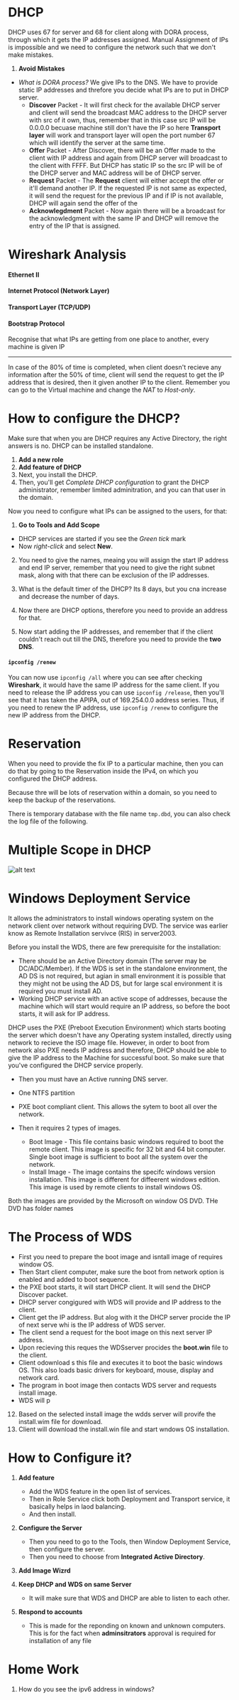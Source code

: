 # DHCP

DHCP uses 67 for server and 68 for client along with DORA process, through which it gets the IP addresses assigned. Manual Assignment of IPs is impossible and we need to configure the network such that we don't make mistakes.

1. **Avoid Mistakes**
  - *What is DORA process?* We give IPs to the DNS. We have to provide static IP addresses and threfore you decide what IPs are to put in DHCP server. 
    - **Discover** Packet - It will first check for the available DHCP server and client will send the broadcast MAC address to the DHCP server with src of it own, thus, remember that in this case src IP will be 0.0.0.0 becuase machine still don't have the IP so here **Transport layer** will work and transport layer will open the port number 67 which will identify the server at the same time.
    - **Offer** Packet - After Discover, there will be an Offer made to the client with IP address and again from DHCP server will broadcast to the client with FFFF. But DHCP has static IP so the src IP will be of the DHCP server and MAC address will be of DHCP server.
    - **Request** Packet - The **Request** client will either accept the offer or it'll demand another IP. If the requested IP is not same as expected, it will send the request for the previous IP and if IP is not available, DHCP will again send the offer of the 
    - **Acknowlegdment** Packet - Now again there will be a broadcast for the acknowledgment with the same IP and DHCP will remove the entry of the IP that is assigned.  

# Wireshark Analysis

#### Ethernet II 

#### Internet Protocol (Network Layer)

#### Transport Layer (TCP/UDP)

#### Bootstrap Protocol

Recognise that what IPs are getting from one place to another, every machine is given IP

---

In case of the 80% of time is completed, when client doesn't recieve any information after the 50% of time, client will send the request to get the IP address that is desired, then it given another IP to the client. Remember you can go to the Virtual machine and change the *NAT* to *Host-only*.


# How to configure the DHCP?

Make sure that when you are DHCP requires any Active Directory, the right answers is no. DHCP can be installed standalone. 
1. **Add a new role**
2. **Add feature of DHCP**
3. Next, you install the DHCP.
4. Then, you'll get *Complete DHCP configuration* to grant the DHCP administrator, remember limited adminitration, and you can that user in the domain.

Now you need to configure what IPs can be assigned to the users, for that:

1. **Go to Tools and Add Scope**
  - DHCP services are started if you see the *Green tick* mark
  - Now *right-click* and select **New**.

2. You need to give the names, meaing you will assign the start IP address and end IP server, remember that you need to give the right subnet mask, along with that there can be exclusion of the IP addresses.

3. What is the default timer of the DHCP? Its 8 days, but you cna increase and decrease the number of days.

4. Now there are DHCP options, therefore you need to provide an address for that. 

5. Now start adding the IP addresses, and remember that if the client couldn't reach out till the DNS, therefore you need to provide the **two DNS**. 

#### `ipconfig /renew`

You can now use `ipconfig /all` where you can see after checking **Wireshark**, it would have the same IP address for the same client. If you need to release the IP address you can use `ipconfig /release`, then you'll see that it has taken the APIPA, out of 169.254.0.0 address series. Thus, if you need to renew the IP address, use `ipconfig /renew` to configure the new IP address from the DHCP.

# Reservation
When you need to provide the fix IP to a particular machine, then you can do that by going to the Reservation inside the IPv4, on which you configured the DHCP address.

Because thre will be lots of reservation within a domain, so you need to keep the backup of the reservations. 

There is temporary database with the file name `tmp.dbd`, you can also check the log file of the following. 

# Multiple Scope in DHCP 

![alt text](multiple-scope.png)

# Windows Deployment Service

It allows the administrators to install windows operating system on the network client over network without requiring DVD. The service was earlier know as Remote Installation servivce (RIS) in server2003.

Before you install the WDS, there are few prerequisite for the installation:

- There should be an Active Directory domain (The server may be DC/ADC/Member). If the WDS is set in the standalone environment, the AD DS is not required, but agian in small environment it is possible that they might not be using the AD DS, but for large scal environment it is required you must install AD.
- Working DHCP service with an active scope of addresses, because the machine which will start would require an IP address, so before the boot starts, it will ask for IP address. 

DHCP uses the PXE (Preboot Execution Environment) which starts booting the server which doesn't have any Operating system installed, directly using network to recieve the ISO image file. However, in order to boot from network also PXE needs IP address and therefore, DHCP should be able to give the IP address to the Machine for successful boot. So make sure that you've configured the DHCP service properly.

- Then you must have an Active running DNS server.

- One NTFS partition
- PXE boot compliant client. This allows the sytem to boot all over the network.
- Then it requires 2 types of images. 
  - Boot Image - This file contains basic windows required to boot the remote client. This image is specific for 32 bit and 64 bit computer. Single boot image is sufficient to boot all the system over the network.
  - Install Image - The image contains the specifc windows version installation. This image is different for diffeerent windows edition. This image is used by remote clients to install windows OS.

Both the images are provided by the Microsoft on window OS DVD. THe DVD has folder names 

# The Process of WDS

- First you need to prepare the boot image and isntall image of requires window OS.
- Then Start client computer, make sure the boot from network option is enabled and added to boot sequence.
- the PXE boot starts, it will start DHCP client. It will send the DHCP Discover packet.
- DHCP server congigured with WDS will provide and IP address to the client.
- Client get the IP address. But alog with it the DHCP server procide the IP of next serve whi is the IP address of WDS server.
- The client send a request for the boot image on this next server IP address.
- Upon recieving this reques the WDSserver procides the **boot.win** file to the client.
- Client odownload s this file and executes it to boot the basic windows OS. This also loads basic drivers for keyboard, mouse, display and network card.
- The program in boot image then contacts WDS server and requests install image.
- WDS will p
12. Based on the selected install image the wdds server will provife the install.wim file for download.
13. Client will download the install.win file and start wndows OS installation. 

# How to Configure it?

1. **Add feature**
    - Add the WDS feature in the open list of services.
    - Then in Role Service click both Deployment and Transport service, it basically helps in laod balancing.
    - And then install.

2. **Configure the Server**
    - Then you need to go to the Tools, then Window Deployment Service, then configure the server.
    - Then you need to choose from **Integrated Active Directory**.

3. **Add Image Wizrd**

3. **Keep DHCP and WDS on same Server**
    - It will make sure that WDS and DHCP are able to listen to each other.

4. **Respond to accounts**
    - This is made for the reponding on known and unknown computers. This is for the fact when **adminsitrators** approval is required for installation of any file



# Home Work

1. How do you see the ipv6 address in windows?


